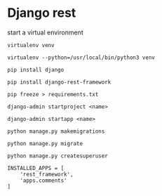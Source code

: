 # Django rest
start a virtual environment

`virtualenv venv`

`virtualenv --python=/usr/local/bin/python3 venv`

`pip install django`

`pip install django-rest-framework`

`pip freeze > requirements.txt`

`django-admin startproject <name>`

`django-admin startapp <name>`

`python manage.py makemigrations`

`python manage.py migrate`

`python manage.py createsuperuser`


```
INSTALLED_APPS = [
    'rest_framework',
    'apps.comments'
]
```

